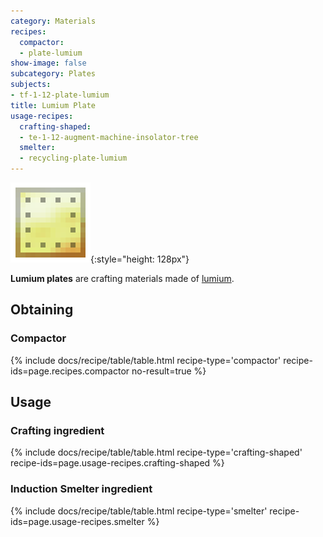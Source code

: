 ```yaml
---
category: Materials
recipes:
  compactor:
  - plate-lumium
show-image: false
subcategory: Plates
subjects:
- tf-1-12-plate-lumium
title: Lumium Plate
usage-recipes:
  crafting-shaped:
  - te-1-12-augment-machine-insolator-tree
  smelter:
  - recycling-plate-lumium
---
```


![Lumium plate](/assets/images/docs/1.12/thermal-foundation/plate-lumium.png){:style="height: 128px"}


**Lumium plates** are crafting materials made of [lumium](../lumium-ingot/).


Obtaining
---------

### Compactor
{% include docs/recipe/table/table.html recipe-type='compactor' recipe-ids=page.recipes.compactor no-result=true %}


Usage
-----

### Crafting ingredient
{% include docs/recipe/table/table.html recipe-type='crafting-shaped' recipe-ids=page.usage-recipes.crafting-shaped %}

### Induction Smelter ingredient
{% include docs/recipe/table/table.html recipe-type='smelter' recipe-ids=page.usage-recipes.smelter %}
